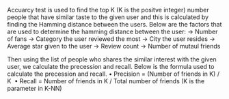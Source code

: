 
Accuarcy test is used to find the top K (K is the positve integer) number people that have similar taste to the given user and this is calculated by finding the Hamming distance between the users. Below are the factors that are used to determine the hamming distance between the user:
-> Number of fans
-> Category the user reviewed the most
-> City the user resides
-> Average star given to the user
-> Review count
-> Number of mutaul friends

Then using the list of people who shares the similar interest with the given user, we calculate the precession and recall. Below is the formula used to calculate the precession and recall.
• Precision = (Number of friends in K) / K  
• Recall = Number of friends in K / Total number of friends (K is the parameter in K-NN)
